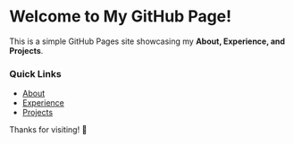 # Welcome to My GitHub Page!

This is a simple GitHub Pages site showcasing my **About, Experience, and Projects**.

### Quick Links
- [About](about.md)
- [Experience](experience.md)
- [Projects](projects.md)

Thanks for visiting! 🎉